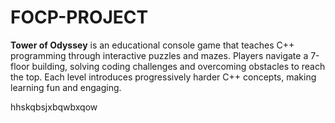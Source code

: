 # FOCP-PROJECT
**Tower of Odyssey** is an educational console game that teaches C++ programming through interactive puzzles and mazes. Players navigate a 7-floor building, solving coding challenges and overcoming obstacles to reach the top. Each level introduces progressively harder C++ concepts, making learning fun and engaging.



hhskqbsjxbqwbxqow
